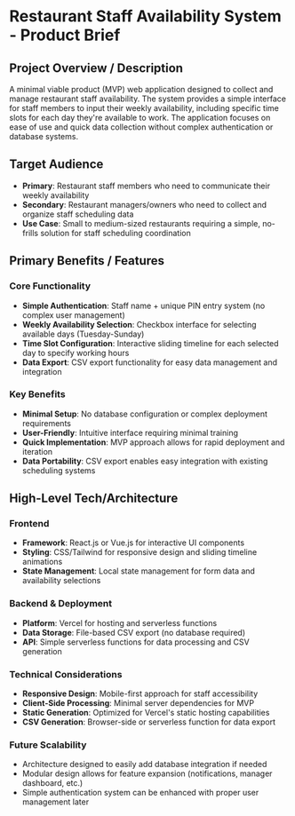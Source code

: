 # Restaurant Staff Availability System - Product Brief

## Project Overview / Description

A minimal viable product (MVP) web application designed to collect and manage restaurant staff availability. The system provides a simple interface for staff members to input their weekly availability, including specific time slots for each day they're available to work. The application focuses on ease of use and quick data collection without complex authentication or database systems.

## Target Audience

- **Primary**: Restaurant staff members who need to communicate their weekly availability
- **Secondary**: Restaurant managers/owners who need to collect and organize staff scheduling data
- **Use Case**: Small to medium-sized restaurants requiring a simple, no-frills solution for staff scheduling coordination

## Primary Benefits / Features

### Core Functionality
- **Simple Authentication**: Staff name + unique PIN entry system (no complex user management)
- **Weekly Availability Selection**: Checkbox interface for selecting available days (Tuesday-Sunday)
- **Time Slot Configuration**: Interactive sliding timeline for each selected day to specify working hours
- **Data Export**: CSV export functionality for easy data management and integration

### Key Benefits
- **Minimal Setup**: No database configuration or complex deployment requirements
- **User-Friendly**: Intuitive interface requiring minimal training
- **Quick Implementation**: MVP approach allows for rapid deployment and iteration
- **Data Portability**: CSV export enables easy integration with existing scheduling systems

## High-Level Tech/Architecture

### Frontend
- **Framework**: React.js or Vue.js for interactive UI components
- **Styling**: CSS/Tailwind for responsive design and sliding timeline animations
- **State Management**: Local state management for form data and availability selections

### Backend & Deployment
- **Platform**: Vercel for hosting and serverless functions
- **Data Storage**: File-based CSV export (no database required)
- **API**: Simple serverless functions for data processing and CSV generation

### Technical Considerations
- **Responsive Design**: Mobile-first approach for staff accessibility
- **Client-Side Processing**: Minimal server dependencies for MVP
- **Static Generation**: Optimized for Vercel's static hosting capabilities
- **CSV Generation**: Browser-side or serverless function for data export

### Future Scalability
- Architecture designed to easily add database integration if needed
- Modular design allows for feature expansion (notifications, manager dashboard, etc.)
- Simple authentication system can be enhanced with proper user management later
